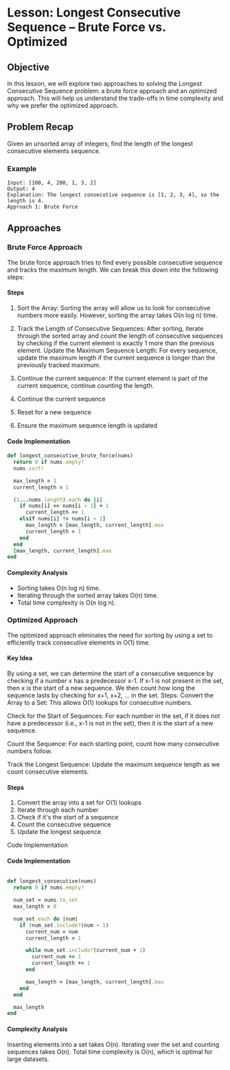 # Lesson: Longest Consecutive Sequence – Brute Force vs. Optimized

## Objective

In this lesson, we will explore two approaches to solving the Longest Consecutive Sequence problem: a brute force approach and an optimized approach. This will help us understand the trade-offs in time complexity and why we prefer the optimized approach.

## Problem Recap

Given an unsorted array of integers, find the length of the longest consecutive elements sequence.

### Example

```plaintext
Input: [100, 4, 200, 1, 3, 2]
Output: 4
Explanation: The longest consecutive sequence is [1, 2, 3, 4], so the length is 4.
Approach 1: Brute Force
```

## Approaches

### Brute Force Approach

The brute force approach tries to find every possible consecutive sequence and tracks the maximum length. We can break this down into the following steps:

#### Steps

1. Sort the Array: Sorting the array will allow us to look for consecutive numbers more easily. However, sorting the array takes O(n log n) time.

2. Track the Length of Consecutive Sequences: After sorting, iterate through the sorted array and count the length of consecutive sequences by checking if the current element is exactly 1 more than the previous element.
Update the Maximum Sequence Length: For every sequence, update the maximum length if the current sequence is longer than the previously tracked maximum.
3. Continue the current sequence: If the current element is part of the current sequence, continue counting the length.
4. Continue the current sequence
5. Reset for a new sequence
6. Ensure the maximum sequence length is updated

#### Code Implementation

```ruby
def longest_consecutive_brute_force(nums)
  return 0 if nums.empty?
  nums.sort!

  max_length = 1
  current_length = 1

  (1...nums.length).each do |i|
    if nums[i] == nums[i - 1] + 1
      current_length += 1
    elsif nums[i] != nums[i - 1]
      max_length = [max_length, current_length].max
      current_length = 1
    end
  end
  [max_length, current_length].max
end
```

#### Complexity Analysis

- Sorting takes O(n log n) time.
- Iterating through the sorted array takes O(n) time.
- Total time complexity is O(n log n).

### Optimized Approach

The optimized approach eliminates the need for sorting by using a set to efficiently track consecutive elements in O(1) time.

#### Key Idea

By using a set, we can determine the start of a consecutive sequence by checking if a number x has a predecessor x-1.
If x-1 is not present in the set, then x is the start of a new sequence.
We then count how long the sequence lasts by checking for x+1, x+2, ... in the set.
Steps:
Convert the Array to a Set: This allows O(1) lookups for consecutive numbers.

Check for the Start of Sequences: For each number in the set, if it does not have a predecessor (i.e., x-1 is not in the set), then it is the start of a new sequence.

Count the Sequence: For each starting point, count how many consecutive numbers follow.

Track the Longest Sequence: Update the maximum sequence length as we count consecutive elements.

#### Steps 

1. Convert the array into a set for O(1) lookups
2. Iterate through each number
3. Check if it's the start of a sequence
4. Count the consecutive sequence
5. Update the longest sequence

Code Implementation

#### Code Implementation

```ruby

def longest_consecutive(nums)
  return 0 if nums.empty?

  num_set = nums.to_set
  max_length = 0

  num_set.each do |num|
    if !num_set.include?(num - 1)
      current_num = num
      current_length = 1

      while num_set.include?(current_num + 1)
        current_num += 1
        current_length += 1
      end

      max_length = [max_length, current_length].max
    end
  end

  max_length
end


```

#### Complexity Analysis

Inserting elements into a set takes O(n).
Iterating over the set and counting sequences takes O(n).
Total time complexity is O(n), which is optimal for large datasets.

